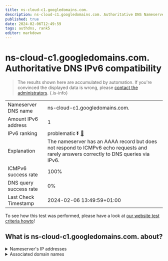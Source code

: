 ```yaml
---
title: ns-cloud-c1.googledomains.com.
description: ns-cloud-c1.googledomains.com. Authoritative DNS Nameserver IPv6 compatibility
published: true
date: 2024-02-06T12:49:59
tags: authdns, rank5
editor: markdown
---
```


# ns-cloud-c1.googledomains.com. Authoritative DNS IPv6 compatibility

> The results shown here are accumulated by automation. If you're convinced the displayed data is wrong, please [contact the administrators](/howto/chat). 
{.is-info}




|   |   |
| - | - |
| Nameserver DNS name | ns-cloud-c1.googledomains.com.
| Amount IPv6 address | 1
| IPv6 ranking | problematic :arrow_double_down: [🔗](/howto/ranking) |
| Explanation | The nameserver has an AAAA record but does not respond to ICMPv6 echo requests and rarely answers correctly to DNS queries via IPv6. |
| ICMPv6 success rate | 100%|
| DNS query success rate | 0% |
| Last Check Timestamp | 2024-02-06 13:49:59+01:00 |

To see how this test was performed, please have a look at [our website test criteria howto](/howto/testcriteria/authdns)!


## What is ns-cloud-c1.googledomains.com. about?




<details>
<summary>Nameserver's IP addresses</summary>

2001:4860:4802:32::6c

</details>



<details>
<summary>Associated domain names</summary>

www.tensorflow.org

</details>
